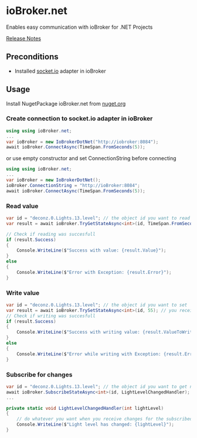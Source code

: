 # ioBroker.net
Enables easy communication with ioBroker for .NET Projects

[Release Notes](https://github.com/TomaT3/ioBroker.net/releases)

## Preconditions

- Installed [socket.io](https://github.com/ioBroker/ioBroker.socketio/) adapter in ioBroker

## Usage

Install NugetPackage ioBroker.net from [nuget.org](https://www.nuget.org/packages/ioBroker.net/)

### Create connection to socket.io adapter in ioBroker
```c#
using using ioBroker.net;
...
var ioBroker = new IoBrokerDotNet("http://iobroker:8084");
await ioBroker.ConnectAsync(TimeSpan.FromSeconds(5));
```
or use empty constructor and set ConnectionString before connecting
```c#
using using ioBroker.net;
...
var ioBroker = new IoBrokerDotNet();
ioBroker.ConnectionString = "http://ioBroker:8084";
await ioBroker.ConnectAsync(TimeSpan.FromSeconds(5));
```

### Read value
```c#
var id = "deconz.0.Lights.13.level"; // the object id you want to read
var result = await ioBroker.TryGetStateAsync<int>(id, TimeSpan.FromSeconds(5)); // you receive a GetStateResult<T>

// Check if reading was succesfull
if (result.Success)
{
    Console.WriteLine($"Success with value: {result.Value}");
}
else
{
    Console.WriteLine($"Error with Exception: {result.Error}");
}

```

### Write value
```c#
var id = "deconz.0.Lights.13.level"; // the object id you want to set
var result = await ioBroker.TrySetStateAsync<int>(id, 55); // you receive a SetStateResult<T>
// Check if writing was succesfull
if (result.Success)
{
    Console.WriteLine($"Success with writing value: {result.ValueToWrite}");
}
else
{
    Console.WriteLine($"Error while writing with Exception: {result.Error}");
}
```

### Subscribe for changes
```c#
var id = "deconz.0.Lights.13.level"; // the object id you want to get notifications if value changes
await ioBroker.SubscribeStateAsync<int>(id, LightLevelChangedHandler);
...

private static void LightLevelChangedHandler(int lightLevel)
{
    // do whatever you want when you receive changes for the subscribed value
    Console.WriteLine($"Light level has changed: {lightLevel}");
}
```
